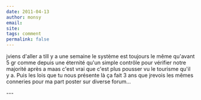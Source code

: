 ```yaml
---
date: 2011-04-13
author: monsy
email: 
site: 
tags: comment
permalink: false
---
```


<p>jviens d'aller a till y a une semaine le système est toujours le même qu'avant 5 gr comme depuis une éternité qu'un simple contrôle pour vérifier notre majorité après a maas c'est vrai que c'est plus pousser vu le tourisme qu'il y a. Puis les lois que tu nous présente là ça fait 3 ans que jrevois les mêmes conneries pour ma part poster sur diverse forum...</p>
---